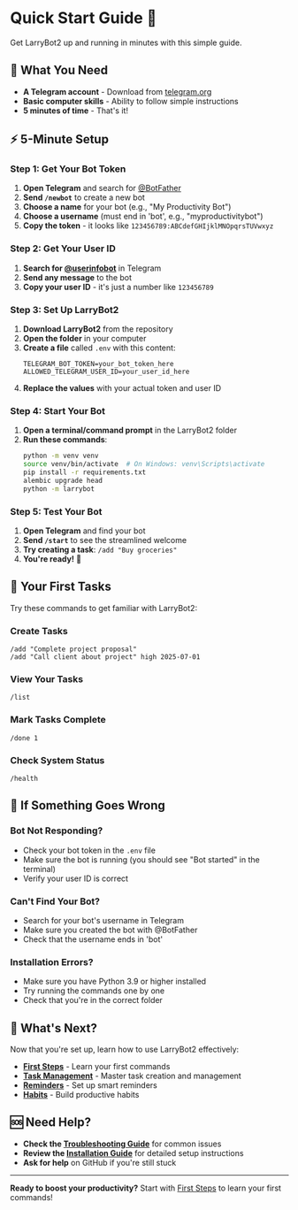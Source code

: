 # Quick Start Guide 🚀

Get LarryBot2 up and running in minutes with this simple guide.

## 🎯 What You Need

- **A Telegram account** - Download from [telegram.org](https://telegram.org)
- **Basic computer skills** - Ability to follow simple instructions
- **5 minutes of time** - That's it!

## ⚡ 5-Minute Setup

### Step 1: Get Your Bot Token

1. **Open Telegram** and search for [@BotFather](https://t.me/BotFather)
2. **Send `/newbot`** to create a new bot
3. **Choose a name** for your bot (e.g., "My Productivity Bot")
4. **Choose a username** (must end in 'bot', e.g., "myproductivitybot")
5. **Copy the token** - it looks like `123456789:ABCdefGHIjklMNOpqrsTUVwxyz`

### Step 2: Get Your User ID

1. **Search for [@userinfobot](https://t.me/userinfobot)** in Telegram
2. **Send any message** to the bot
3. **Copy your user ID** - it's just a number like `123456789`

### Step 3: Set Up LarryBot2

1. **Download LarryBot2** from the repository
2. **Open the folder** in your computer
3. **Create a file** called `.env` with this content:
   ```
   TELEGRAM_BOT_TOKEN=your_bot_token_here
   ALLOWED_TELEGRAM_USER_ID=your_user_id_here
   ```
4. **Replace the values** with your actual token and user ID

### Step 4: Start Your Bot

1. **Open a terminal/command prompt** in the LarryBot2 folder
2. **Run these commands**:
   ```bash
   python -m venv venv
   source venv/bin/activate  # On Windows: venv\Scripts\activate
   pip install -r requirements.txt
   alembic upgrade head
   python -m larrybot
   ```

### Step 5: Test Your Bot

1. **Open Telegram** and find your bot
2. **Send `/start`** to see the streamlined welcome
3. **Try creating a task**: `/add "Buy groceries"`
4. **You're ready!** 🎉

## 🎯 Your First Tasks

Try these commands to get familiar with LarryBot2:

### Create Tasks
```
/add "Complete project proposal"
/add "Call client about project" high 2025-07-01
```

### View Your Tasks
```
/list
```

### Mark Tasks Complete
```
/done 1
```

### Check System Status
```
/health
```

## 🔧 If Something Goes Wrong

### Bot Not Responding?
- Check your bot token in the `.env` file
- Make sure the bot is running (you should see "Bot started" in the terminal)
- Verify your user ID is correct

### Can't Find Your Bot?
- Search for your bot's username in Telegram
- Make sure you created the bot with @BotFather
- Check that the username ends in 'bot'

### Installation Errors?
- Make sure you have Python 3.9 or higher installed
- Try running the commands one by one
- Check that you're in the correct folder

## 🎉 What's Next?

Now that you're set up, learn how to use LarryBot2 effectively:

- **[First Steps](first-steps.md)** - Learn your first commands
- **[Task Management](../user-guide/commands/task-management.md)** - Master task creation and management
- **[Reminders](../user-guide/commands/reminders.md)** - Set up smart reminders
- **[Habits](../user-guide/commands/habits.md)** - Build productive habits

## 🆘 Need Help?

- **Check the [Troubleshooting Guide](troubleshooting.md)** for common issues
- **Review the [Installation Guide](installation.md)** for detailed setup instructions
- **Ask for help** on GitHub if you're still stuck

---

**Ready to boost your productivity?** Start with [First Steps](first-steps.md) to learn your first commands! 
